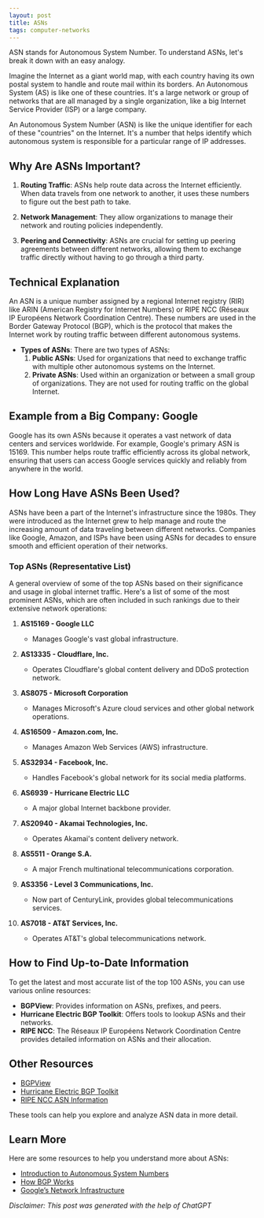 ```yaml
---
layout: post
title: ASNs
tags: computer-networks 
---
```


ASN stands for Autonomous System Number. To understand ASNs, let's break it down with an easy analogy.

Imagine the Internet as a giant world map, with each country having its own postal system to handle and route mail within its borders. An Autonomous System (AS) is like one of these countries. It's a large network or group of networks that are all managed by a single organization, like a big Internet Service Provider (ISP) or a large company. 

An Autonomous System Number (ASN) is like the unique identifier for each of these "countries" on the Internet. It's a number that helps identify which autonomous system is responsible for a particular range of IP addresses.

## Why Are ASNs Important?

1. **Routing Traffic**: ASNs help route data across the Internet efficiently. When data travels from one network to another, it uses these numbers to figure out the best path to take.

2. **Network Management**: They allow organizations to manage their network and routing policies independently.

3. **Peering and Connectivity**: ASNs are crucial for setting up peering agreements between different networks, allowing them to exchange traffic directly without having to go through a third party.

## Technical Explanation

An ASN is a unique number assigned by a regional Internet registry (RIR) like ARIN (American Registry for Internet Numbers) or RIPE NCC (Réseaux IP Européens Network Coordination Centre). These numbers are used in the Border Gateway Protocol (BGP), which is the protocol that makes the Internet work by routing traffic between different autonomous systems.

- **Types of ASNs**: There are two types of ASNs:
  1. **Public ASNs**: Used for organizations that need to exchange traffic with multiple other autonomous systems on the Internet.
  2. **Private ASNs**: Used within an organization or between a small group of organizations. They are not used for routing traffic on the global Internet.

## Example from a Big Company: Google

Google has its own ASNs because it operates a vast network of data centers and services worldwide. For example, Google's primary ASN is 15169. This number helps route traffic efficiently across its global network, ensuring that users can access Google services quickly and reliably from anywhere in the world.

## How Long Have ASNs Been Used?

ASNs have been a part of the Internet's infrastructure since the 1980s. They were introduced as the Internet grew to help manage and route the increasing amount of data traveling between different networks. Companies like Google, Amazon, and ISPs have been using ASNs for decades to ensure smooth and efficient operation of their networks.

### Top ASNs (Representative List)

A general overview of some of the top ASNs based on their significance and usage in global internet traffic. Here's a list of some of the most prominent ASNs, which are often included in such rankings due to their extensive network operations:

1. **AS15169 - Google LLC**
   - Manages Google's vast global infrastructure.
   
2. **AS13335 - Cloudflare, Inc.**
   - Operates Cloudflare's global content delivery and DDoS protection network.

3. **AS8075 - Microsoft Corporation**
   - Manages Microsoft's Azure cloud services and other global network operations.

4. **AS16509 - Amazon.com, Inc.**
   - Manages Amazon Web Services (AWS) infrastructure.

5. **AS32934 - Facebook, Inc.**
   - Handles Facebook's global network for its social media platforms.

6. **AS6939 - Hurricane Electric LLC**
   - A major global Internet backbone provider.

7. **AS20940 - Akamai Technologies, Inc.**
   - Operates Akamai's content delivery network.

8. **AS5511 - Orange S.A.**
   - A major French multinational telecommunications corporation.

9. **AS3356 - Level 3 Communications, Inc.**
   - Now part of CenturyLink, provides global telecommunications services.

10. **AS7018 - AT&T Services, Inc.**
    - Operates AT&T's global telecommunications network.

## How to Find Up-to-Date Information

To get the latest and most accurate list of the top 100 ASNs, you can use various online resources:

- **BGPView**: Provides information on ASNs, prefixes, and peers.
- **Hurricane Electric BGP Toolkit**: Offers tools to lookup ASNs and their networks.
- **RIPE NCC**: The Réseaux IP Européens Network Coordination Centre provides detailed information on ASNs and their allocation.

## Other Resources

- [BGPView](https://bgpview.io/)
- [Hurricane Electric BGP Toolkit](https://bgp.he.net/)
- [RIPE NCC ASN Information](https://www.ripe.net/manage-ips-and-asns/as-numbers)

These tools can help you explore and analyze ASN data in more detail.

## Learn More

Here are some resources to help you understand more about ASNs:

- [Introduction to Autonomous System Numbers](https://www.arin.net/reference/research/statistics/asn/)
- [How BGP Works](https://www.cloudflare.com/learning/security/glossary/what-is-bgp/)
- [Google’s Network Infrastructure](https://peering.google.com/#/infrastructure)

_Disclaimer: This post was generated with the help of ChatGPT_